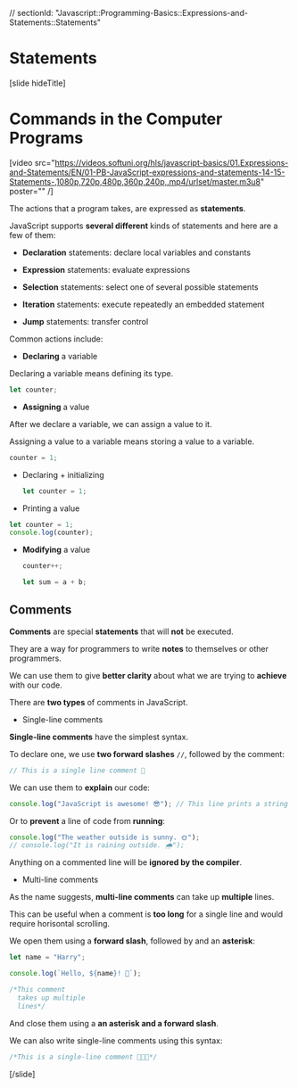// sectionId: "Javascript::Programming-Basics::Expressions-and-Statements::Statements"

# Statements

[slide hideTitle]
# Commands in the Computer Programs

[video src="https://videos.softuni.org/hls/javascript-basics/01.Expressions-and-Statements/EN/01-PB-JavaScript-expressions-and-statements-14-15-Statements-,1080p,720p,480p,360p,240p,.mp4/urlset/master.m3u8" poster="" /]

The actions that a program takes, are expressed as **statements**.

JavaScript supports **several different** kinds of statements and here are a few of them:

* **Declaration** statements: declare local variables and constants

* **Expression** statements: evaluate expressions

* **Selection** statements: select one of several possible statements

* **Iteration** statements: execute repeatedly an embedded statement

* **Jump** statements: transfer control
  
Common actions include:

-  **Declaring** a variable

  Declaring a variable means defining its type.

```js
let counter;
```

-  **Assigning** a value

After we declare a variable, we can assign a value to it.
  
Assigning a value to a variable means storing a value to a variable.

  ```js
  counter = 1;
  ```

- Declaring \+ initializing

  ```js
  let counter = 1;
  ```

- Printing a value

```js live
let counter = 1;
console.log(counter);
```

- **Modifying** a value

  ```js
  counter++;
  ```
  
  ```js
  let sum = a + b;
  ```

## Comments

**Comments** are special **statements** that will **not** be executed.

They are a way for programmers to write **notes** to themselves or other programmers.

We can use them to give **better clarity** about what we are trying to **achieve** with our code.

There are **two types** of comments in JavaScript.

- Single-line comments

**Single-line comments** have the simplest syntax.

To declare one, we use **two forward slashes** `//`, followed by the comment:

```js
// This is a single line comment 💬
```

We can use them to **explain** our code:

```js live
console.log("JavaScript is awesome! 😎"); // This line prints a string to the console
```

Or to **prevent** a line of code from **running**:

```js live
console.log("The weather outside is sunny. 🌞"); 
// console.log("It is raining outside. 🌧");
```

Anything on a commented line will be **ignored by the compiler**.

- Multi-line comments

As the name suggests, **multi-line comments** can take up **multiple** lines.

This can be useful when a comment is **too long** for a single line and would require horisontal scrolling.

We open them using a **forward slash**, followed by and an **asterisk**:

```js live
let name = "Harry";

console.log(`Hello, ${name}! 🙋`);

/*This comment 
  takes up multiple 
  lines*/
```

And close them using a **an asterisk and a forward slash**.

We can also write single-line comments using this syntax:

```js
/*This is a single-line comment 👨🏼‍💻*/
```
  
[/slide]
